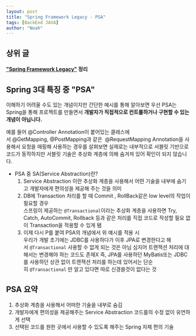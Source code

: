 ```yaml
---
layout: post
title: "Spring Framework Legacy - PSA"
tags: [BackEnd JAVA]
author: "Noah"
---
```


## 상위 글
#### ["Spring Framework Legacy"](https://jd6186.github.io/Spring_Framework_Legacy/) 정리

## Spring 3대 특징 중 "PSA"
이해하기 어려울 수도 있는 개념이지만 간단한 예시를 통해 알아보면
우선 PSA는 Spring을 통해 프로젝트를 만들면서 **개발자가 직접적으로 컨트롤하거나 구현할 수 있는 개념이 아닙니다.**

예를 들어
@Controller Annotation이 붙어있는 클래스에서 @GetMapping, @PostMapping과 같은 
@RequestMapping Annotation을 사용해서 요청을 매핑해 사용하는 경우를 살펴보면
실제로는 내부적으로 서블릿 기반으로 코드가 동작하지만 서블릿 기술은 추상화 계층에 의해 숨겨져 있어 확인이 되지 않습니다.

- PSA 중 SA(Service Abstraction)란?
    1. Service Abstraction 이란 추상화 계층을 사용해서 어떤 기술을 내부에 숨기고 개발자에게 편의성을 제공해 주는 것을 의미
    2. DB에 Transaction 처리를 할 때 Commit , RollBack같은 low level의 작업이 필요할 경우<br/>
        스프링이 제공하는 `@Transactional`이라는 추상화 계층을 사용하면 Try, Catch, AutoCommit, Rollback 등과 같은 처리를 직접 코드로 작성할 필요 없이 Transaction을 적용할 수 있게 됌
    3. 이제 다시 P를 붙여 PSA의 개념에서 위 예시를 적용 시<br/>
        우리가 개발 초기에는 JDBC를 사용하다가 이후 JPA로 변경한다고 해서 `@Transactional` 사용할 수 없게 되는 것은 아님
        심지어 트랜잭션 처리에 대해서는 변경해야 하는 코드도 존재X
        즉, JPA를 사용하던 MyBatis또는 JDBC를 사용하던 상관 없이 트랜잭션 처리를 하는데 있어서는 단순히 `@Transactional` 만 알고 있다면 따로 신경쓸것이 없다는 것

## PSA 요약
1. 추상화 계층을 사용해서 어떠한 기술을 내부로 숨김
2. 개발자에게 편의성을 제공해주는 Service Abstraction 코드를의 수정 없이 유연하게 선택
3. 선택된 코드를 원한 곳에서 사용할 수 있도록 해주는 Spring 자체 편의 기술

